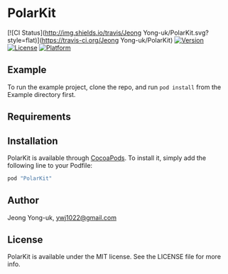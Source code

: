 # PolarKit

[![CI Status](http://img.shields.io/travis/Jeong Yong-uk/PolarKit.svg?style=flat)](https://travis-ci.org/Jeong Yong-uk/PolarKit)
[![Version](https://img.shields.io/cocoapods/v/PolarKit.svg?style=flat)](http://cocoapods.org/pods/PolarKit)
[![License](https://img.shields.io/cocoapods/l/PolarKit.svg?style=flat)](http://cocoapods.org/pods/PolarKit)
[![Platform](https://img.shields.io/cocoapods/p/PolarKit.svg?style=flat)](http://cocoapods.org/pods/PolarKit)

## Example

To run the example project, clone the repo, and run `pod install` from the Example directory first.

## Requirements

## Installation

PolarKit is available through [CocoaPods](http://cocoapods.org). To install
it, simply add the following line to your Podfile:

```ruby
pod "PolarKit"
```

## Author

Jeong Yong-uk, ywj1022@gmail.com

## License

PolarKit is available under the MIT license. See the LICENSE file for more info.
